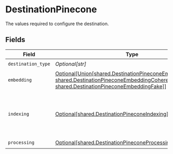 # DestinationPinecone

The values required to configure the destination.


## Fields

| Field                                                                                                                                                                                                     | Type                                                                                                                                                                                                      | Required                                                                                                                                                                                                  | Description                                                                                                                                                                                               |
| --------------------------------------------------------------------------------------------------------------------------------------------------------------------------------------------------------- | --------------------------------------------------------------------------------------------------------------------------------------------------------------------------------------------------------- | --------------------------------------------------------------------------------------------------------------------------------------------------------------------------------------------------------- | --------------------------------------------------------------------------------------------------------------------------------------------------------------------------------------------------------- |
| `destination_type`                                                                                                                                                                                        | *Optional[str]*                                                                                                                                                                                           | :heavy_check_mark:                                                                                                                                                                                        | N/A                                                                                                                                                                                                       |
| `embedding`                                                                                                                                                                                               | [Optional[Union[shared.DestinationPineconeEmbeddingOpenAI, shared.DestinationPineconeEmbeddingCohere, shared.DestinationPineconeEmbeddingFake]]](undefined/models/shared/destinationpineconeembedding.md) | :heavy_check_mark:                                                                                                                                                                                        | Embedding configuration                                                                                                                                                                                   |
| `indexing`                                                                                                                                                                                                | [Optional[shared.DestinationPineconeIndexing]](undefined/models/shared/destinationpineconeindexing.md)                                                                                                    | :heavy_check_mark:                                                                                                                                                                                        | Pinecone is a popular vector store that can be used to store and retrieve embeddings.                                                                                                                     |
| `processing`                                                                                                                                                                                              | [Optional[shared.DestinationPineconeProcessingConfigModel]](undefined/models/shared/destinationpineconeprocessingconfigmodel.md)                                                                          | :heavy_check_mark:                                                                                                                                                                                        | N/A                                                                                                                                                                                                       |